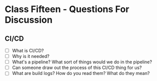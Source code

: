 # Class Fifteen - Questions For Discussion

## CI/CD

- [ ] What is CI/CD?
- [ ] Why is it needed?
- [ ] What's a pipeline? What sort of things would we do in the pipeline?
- [ ] Can someone draw out the process of this CI/CD thing for us?
- [ ] What are build logs? How do you read them? What do they mean?